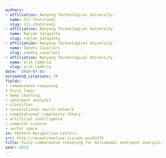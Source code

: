 ```yaml
---
authors:
- affiliation: Nanyang Technological University
  name: Iti Chaturvedi
  slug: iti_chaturvedi
- affiliation: Nanyang Technological University
  name: Ranjan Satapathy
  slug: ranjan_satapathy
- affiliation: Nanyang Technological University
  name: Sandro Cavallari
  slug: sandro_cavallari
- affiliation: Nanyang Technological University
  name: Erik Cambria
  slug: erik_cambria
date: '2019-07-01'
estimated_citations: 29
fields:
- commonsense reasoning
- fuzzy logic
- deep learning
- sentiment analysis
- classifier
- convolutional neural network
- computational complexity theory
- artificial intelligence
- computer science
- vector space
in: Pattern Recognition Letters
src: http://researchonline.jcu.edu.au/63175
title: Fuzzy commonsense reasoning for multimodal sentiment analysis
year: 2019
---
```

